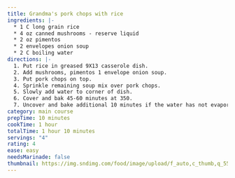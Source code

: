 ```yaml
---
title: Grandma's pork chops with rice
ingredients: |-
  * 1﻿ C long grain rice
  * 4﻿ oz canned mushrooms - reserve liquid 
  * 2﻿ oz pimentos
  * 2﻿ envelopes onion soup
  * 2﻿ C boiling water
directions: |-
  1. P﻿ut rice in greased 9X13 casserole dish.
  2. A﻿dd mushrooms, pimentos 1 envelope onion soup.
  3. P﻿ut pork chops on top.
  4. S﻿prinkle remaining soup mix over pork chops.
  5. S﻿lowly add water to corner of dish.
  6. C﻿over and bak 45-60 minutes at 350.
  7. U﻿ncover and bake additional 10 minutes if the water has not evaporated
category: main course
prepTime: 10 minutes
cookTime: 1 hour
totalTime: 1 hour 10 minutes
servings: "4"
rating: 4
ease: easy
needsMarinade: false
thumbnail: https://img.sndimg.com/food/image/upload/f_auto,c_thumb,q_55,w_860,ar_3:2/v1/img/recipes/35/24/8/picehZtEV.jpg
---
```

